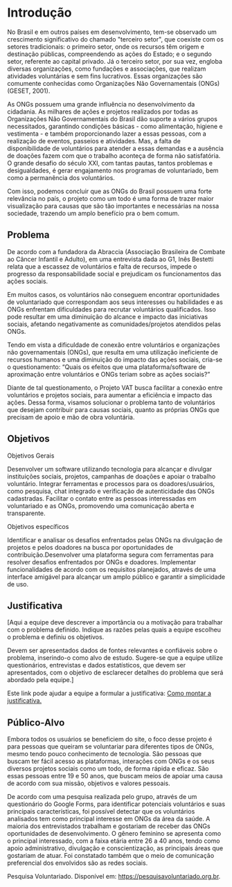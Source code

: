 # Introdução

 No Brasil e em outros países em desenvolvimento, tem-se observado um
crescimento significativo do chamado "terceiro setor", que coexiste com os setores
tradicionais: o primeiro setor, onde os recursos têm origem e destinação públicas,
compreendendo as ações do Estado; e o segundo setor, referente ao capital privado.
Já o terceiro setor, por sua vez, engloba diversas organizações, como fundações e
associações, que realizam atividades voluntárias e sem fins lucrativos. Essas
organizações são comumente conhecidas como Organizações Não Governamentais
(ONGs) (GESET, 2001).

As ONGs possuem uma grande influência no desenvolvimento da cidadania.
As milhares de ações e projetos realizados por todas as Organizações Não
Governamentais do Brasil dão suporte a vários grupos necessitados, garantindo
condições básicas - como alimentação, higiene e vestimenta - e também
proporcionando lazer a essas pessoas, com a realização de eventos, passeios e
atividades. Mas, a falta de disponibilidade de voluntários para atender a essas
demandas e a ausência de doações fazem com que o trabalho aconteça de forma
não satisfatória. O grande desafio do século XXI, com tantas pautas, tantos problemas
e desigualdades, é gerar engajamento nos programas de voluntariado, bem como a
permanência dos voluntários.

Com isso, podemos concluir que as ONGs do Brasil possuem uma forte
relevância no país, o projeto como um todo é uma forma de trazer maior
visualização para causas que são tão importantes e necessárias na nossa sociedade,
trazendo um amplo benefício pra o bem comum.

## Problema

  De acordo com a fundadora da Abraccia (Associação Brasileira de Combate ao Câncer Infantil e Adulto), em uma entrevista dada ao G1, Inês Bestetti relata que a escassez de voluntários e falta de recursos, impede o progresso da responsabilidade social e prejudicam os funcionamentos das ações sociais.
  
  Em muitos casos, os voluntários não conseguem encontrar oportunidades de voluntariado que correspondam aos seus interesses ou habilidades e as ONGs enfrentam dificuldades para recrutar voluntários qualificados. Isso pode resultar em uma diminuição do alcance e impacto das iniciativas sociais, afetando negativamente as comunidades/projetos atendidos pelas ONGs.
  
  Tendo em vista a dificuldade de conexão entre voluntários e organizações não governamentais (ONGs), que resulta em uma utilização ineficiente de recursos humanos e uma diminuição do impacto das ações sociais, cria-se o questionamento: “Quais os efeitos que uma plataforma/software de aproximação entre voluntários e ONGs teriam sobre as ações sociais?”
  
  Diante de tal questionamento, o Projeto VAT busca facilitar a conexão entre voluntários e projetos sociais, para aumentar a eficiência e impacto das ações. Dessa forma, visamos solucionar o problema tanto de voluntários que desejam contribuir para causas sociais, quanto as próprias ONGs que precisam de apoio e mão de obra voluntária.


## Objetivos

Objetivos Gerais

Desenvolver um software utilizando tecnologia para alcançar e divulgar instituições sociais, projetos, campanhas de doações e apoiar o trabalho voluntário. Integrar ferramentas e processos para os doadores/usuários, como pesquisa, chat integrado e verificação de autenticidade das ONGs cadastradas. Facilitar o contato entre as pessoas interessadas em voluntariado e as ONGs, promovendo uma comunicação aberta e transparente.

Objetivos específicos

Identificar e analisar os desafios enfrentados pelas ONGs na divulgação de projetos e pelos doadores na busca por oportunidades de contribuição.Desenvolver uma plataforma segura com ferramentas para resolver desafios enfrentados por ONGs e doadores.
Implementar funcionalidades de acordo com os requisitos planejados, através de uma interface amigável para alcançar um amplo público e garantir a simplicidade de uso.


## Justificativa

[Aqui a equipe deve descrever a importância ou a motivação para trabalhar com o problema definido. Indique as razões pelas quais a equipe escolheu o problema e definiu os objetivos.

Devem ser apresentados dados de fontes relevantes e confiáveis sobre o problema, inserindo-o como alvo de estudo. Sugere-se que a equipe utilize questionários, entrevistas e dados estatísticos, que devem ser apresentados, com o objetivo de esclarecer detalhes do problema que será abordado pela equipe.]

Este link pode ajudar a equipe a formular a justificativa: [Como montar a justificativa.](https://guiadamonografia.com.br/como-montar-justificativa-do-tcc/)

## Público-Alvo

Embora todos os usuários se beneficiem do site, o foco desse projeto é para
pessoas que queiram se voluntariar para diferentes tipos de ONGs, mesmo tendo
pouco conhecimento de tecnologia. São pessoas que buscam ter fácil acesso as
plataformas, interações com ONGs e os seus diversos projetos sociais como um todo,
de forma rápida e eficaz. São essas pessoas entre 19 e 50 anos, que buscam meios
de apoiar uma causa de acordo com sua missão, objetivos e valores pessoais.

De acordo com uma pesquisa realizada pelo grupo, através de um questionário
do Google Forms, para identificar potenciais voluntários e suas principais
características, foi possível detectar que os voluntários analisados tem como principal
interesse em ONGs da área da saúde. A maioria dos entrevistados trabalham e
gostariam de receber das ONGs oportunidades de desenvolvimento. O gênero
feminino se apresenta como o principal interessado, com a faixa etária entre 26 a 40
anos, tendo como apoio administrativo, divulgação e conscientização, as principais
áreas que gostariam de atuar. Foi constatado também que o meio de comunicação
preferencial dos envolvidos são as redes sociais.

Pesquisa Voluntariado. Disponível em: https://pesquisavoluntariado.org.br. 

